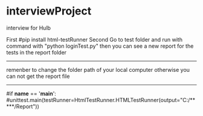 # interviewProject
interview for Hulb

First
#pip install html-testRunner
Second
Go to test folder and run with command with "python loginTest.py"
then you can see a new report for the tests in the report folder

****************************************************************************************************
remenber to change the folder path of your local computer otherwise you can not get the report file
****************************************************************************************************

#if __name__ == '__main__':
#unittest.main(testRunner=HtmlTestRunner.HTMLTestRunner(output="C:/*****/Report"))
